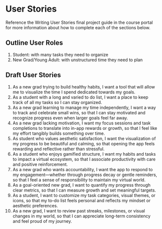 # User Stories

Reference the Writing User Stories final project guide in the course portal for more information about how to complete each of the sections below.

## Outline User Roles

1. Student: with many tasks they need to organize
2. New Grad/Young Adult: with unstructured time they need to plan

## Draft User Stories

1. As a new grad trying to build healthy habits, I want a tool that will allow me to visualize the time I spend dedicated towards my goals.
2. As a student with a long and varied to do list, I want a place to keep track of all my tasks so I can stay organized.
3. As a new grad learning to manage my time independently, I want a way to track and celebrate small wins, so that I can stay motivated and recognize progress even when larger goals feel far away.
4. As a new grad lacking motivation, I want my focus sessions and task completions to translate into in-app rewards or growth, so that I feel like my effort tangibly builds something over time.
5. As student who values aesthetic satisfaction, I want the visualization of my progress to be beautiful and calming, so that opening the app feels rewarding and reflective rather than stressful.
6. As a student who enjoys gamified structure, I want my habits and tasks to impact a virtual ecosystem, so that I associate productivity with care and positive reinforcement.
7. As a new grad who wants accountability, I want the app to respond to my engagement—whether through progress decay or gentle reminders, so that I feel a sense of responsibility to maintain my virtual world.
8. As a goal-oriented new grad, I want to quantify my progress through clear metrics, so that I can measure growth and set meaningful targets.
9. As a student, I want to customize my task categories, visual themes, or icons, so that my to-do list feels personal and reflects my mindset or aesthetic preferences.
10. As a new grad, I want to review past streaks, milestones, or visual changes in my world, so that I can appreciate long-term consistency and feel proud of my journey.

